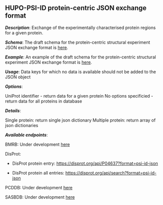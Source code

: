 ## HUPO-PSI-ID protein-centric JSON exchange format

***Description***: Exchange of the experimentally characterised protein regions for a given protein.

***Schema***: The draft schema for the protein-centric structural experiment JSON exchange format is [here](https://github.com/normandavey/HUPO-PSI-ID/blob/master/ELIXIR_biohackathon/miade_protein_centric.schema.json).

***Example***: An example of the draft schema for the protein-centric structural experiment JSON exchange format is [here](https://github.com/normandavey/HUPO-PSI-ID/blob/master/ELIXIR_biohackathon/miade_protein_centric.schema.example.json).

***Usage***:
Data keys for which no data is available should not be added to the JSON object

***Options***:

UniProt identifier - return data for a given protein
No options specificied - return data for all proteins in database

***Details***:

Single protein: return single json dictionary
Multiple protein: return array of json dictionaries

***Available endpoints***: 

BMRB: Under development [here]()

DisProt: 

* DisProt protein entry: https://disprot.org/api/P04637?format=psi-id-json

* DisProt protein all entries: https://disprot.org/api/search?format=psi-id-json 

PCDDB: Under development [here]()

SASBDB: Under development [here]()
